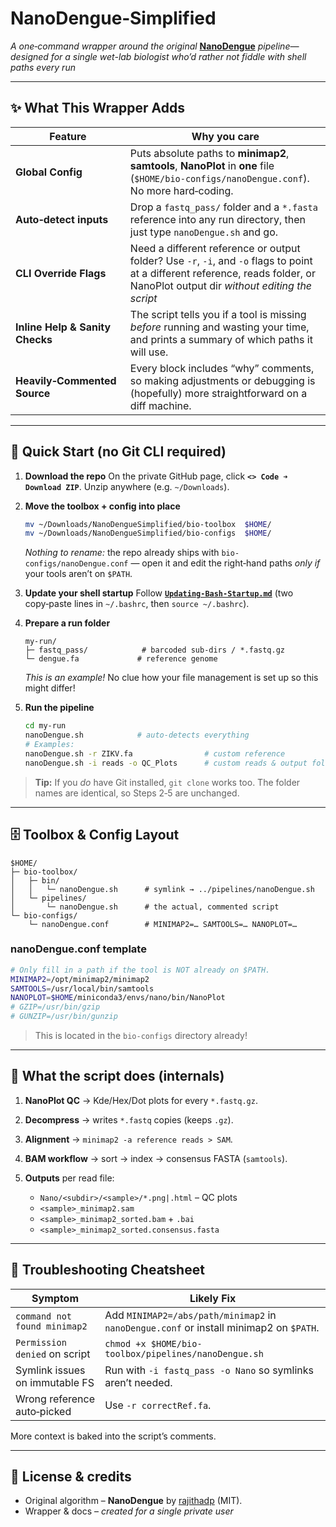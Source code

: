 # NanoDengue‑Simplified

*A one‑command wrapper around the original* **[NanoDengue](https://github.com/rajithadp/NanoDengue)** *pipeline—designed for a single wet-lab biologist who’d rather not fiddle with shell paths every run*

---

## ✨ What This Wrapper Adds

| Feature                         | Why you care                                                                                                                                      |
| ------------------------------- | ------------------------------------------------------------------------------------------------------------------------------------------------- |
| **Global Config**               | Puts absolute paths to **minimap2**, **samtools**, **NanoPlot** in **one** file (`$HOME/bio-configs/nanoDengue.conf`). No more hard‑coding. |
| **Auto‑detect inputs**          | Drop a `fastq_pass/` folder and a `*.fasta` reference into any run directory, then just type `nanoDengue.sh` and go.                                  |
| **CLI Override Flags**               | Need a different reference or output folder? Use `-r`, `-i`, and `-o` flags to point at a different reference, reads folder, or NanoPlot output dir *without editing the script*              |
| **Inline Help & Sanity Checks** | The script tells you if a tool is missing *before* running and wasting your time, and prints a summary of which paths it will use.                                              |
| **Heavily‑Commented Source**    | Every block includes “why” comments, so making adjustments or debugging is (hopefully) more straightforward on a diff machine.                                                                    |

---

## 🚀 Quick Start (no Git CLI required)

1. **Download the repo**
   On the private GitHub page, click **`<> Code ➜ Download ZIP`**. Unzip anywhere (e.g. `~/Downloads`).
2. **Move the toolbox + config into place**

   ```bash
   mv ~/Downloads/NanoDengueSimplified/bio-toolbox  $HOME/
   mv ~/Downloads/NanoDengueSimplified/bio-configs  $HOME/
   ```

   *Nothing to rename:* the repo already ships with `bio-configs/nanoDengue.conf` — open it and edit the right‑hand paths *only if* your tools aren’t on `$PATH`.
3. **Update your shell startup**
   Follow **[`Updating-Bash-Startup.md`](./Updating-Bash-Startup.md)** (two copy‑paste lines in `~/.bashrc`, then `source ~/.bashrc`).
4. **Prepare a run folder**

   ```text
   my‑run/
   ├─ fastq_pass/            # barcoded sub‑dirs / *.fastq.gz
   └─ dengue.fa             # reference genome
   ```

   *This is an example!* No clue how your file management is set up so this might differ!
5. **Run the pipeline**

   ```bash
   cd my-run
   nanoDengue.sh            # auto‑detects everything
   # Examples:
   nanoDengue.sh -r ZIKV.fa                # custom reference
   nanoDengue.sh -i reads -o QC_Plots      # custom reads & output folder
   ```

> **Tip:** If you *do* have Git installed, `git clone` works too. The folder names are identical, so Steps 2‑5 are unchanged.

---

## 🗄️  Toolbox & Config Layout

```text
$HOME/
├─ bio-toolbox/
│   ├─ bin/
│   │   └─ nanoDengue.sh      # symlink → ../pipelines/nanoDengue.sh
│   └─ pipelines/
│       └─ nanoDengue.sh      # the actual, commented script
└─ bio-configs/
    └─ nanoDengue.conf        # MINIMAP2=… SAMTOOLS=… NANOPLOT=…
```

### nanoDengue.conf template

```bash
# Only fill in a path if the tool is NOT already on $PATH.
MINIMAP2=/opt/minimap2/minimap2
SAMTOOLS=/usr/local/bin/samtools
NANOPLOT=$HOME/miniconda3/envs/nano/bin/NanoPlot
# GZIP=/usr/bin/gzip
# GUNZIP=/usr/bin/gunzip
```
> This is located in the `bio-configs` directory already!

---

## 🔬 What the script does (internals)

1. **NanoPlot QC**  → Kde/Hex/Dot plots for every `*.fastq.gz`.
2. **Decompress**   → writes `*.fastq` copies (keeps `.gz`).
3. **Alignment**    → `minimap2 -a reference reads > SAM`.
4. **BAM workflow** → sort → index → consensus FASTA (`samtools`).
5. **Outputs** per read file:

   * `Nano/<subdir>/<sample>/*.png|.html`  – QC plots
   * `<sample>_minimap2.sam`
   * `<sample>_minimap2_sorted.bam` + `.bai`
   * `<sample>_minimap2_sorted.consensus.fasta`

---

## 🧩 Troubleshooting Cheatsheet

| Symptom                        | Likely Fix                                                                                    |
| ------------------------------ | -------------------------------------------------------------------------------------- |
| `command not found minimap2`   | Add `MINIMAP2=/abs/path/minimap2` in `nanoDengue.conf` or install minimap2 on `$PATH`. |
| `Permission denied` on script  | `chmod +x $HOME/bio-toolbox/pipelines/nanoDengue.sh`                                   |
| Symlink issues on immutable FS | Run with `-i fastq_pass -o Nano` so symlinks aren’t needed.                            |
| Wrong reference auto‑picked    | Use `-r correctRef.fa`.                                                                |

More context is baked into the script’s comments.

---

## 📜 License & credits

* Original algorithm – **NanoDengue** by [rajithadp](https://github.com/rajithadp/NanoDengue) (MIT).
* Wrapper & docs – *created for a single private user*

